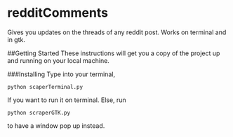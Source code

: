 # redditComments
Gives you updates on the threads of any reddit post. Works on terminal and in gtk.

##Getting Started
These instructions will get you a copy of the project up and running on your local machine. 

###Installing
Type into your terminal,

```
python scaperTerminal.py
```

If you want to run it on terminal. Else, run 
```
python scraperGTK.py
```
to have a window pop up instead.


